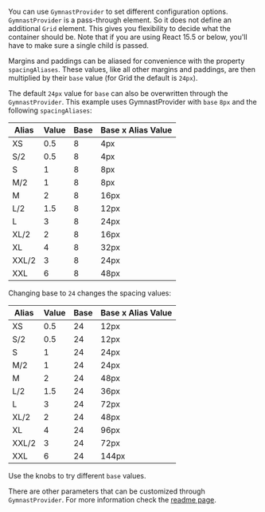 You can use `GymnastProvider` to set different configuration options. `GymnastProvider` is a pass-through element. So it does not define an additional `Grid` element. This gives you flexibility to decide what the container should be. Note that if you are using React 15.5 or below, you'll have to make sure a single child is passed.

Margins and paddings can be aliased for convenience with the property `spacingAliases`. These values, like all other margins and paddings, are then multiplied by their `base` value (for Grid the default is `24px`).

The default `24px` value for `base` can also be overwritten through the `GymnastProvider`. This example uses GymnastProvider with `base` `8px` and the following `spacingAliases`:

| Alias | Value | Base | Base x Alias Value |
| ----- | ----- | ---- | ------------------ |
| XS    | 0.5   | 8    | 4px                |
| S/2   | 0.5   | 8    | 4px                |
| S     | 1     | 8    | 8px                |
| M/2   | 1     | 8    | 8px                |
| M     | 2     | 8    | 16px               |
| L/2   | 1.5   | 8    | 12px               |
| L     | 3     | 8    | 24px               |
| XL/2  | 2     | 8    | 16px               |
| XL    | 4     | 8    | 32px               |
| XXL/2 | 3     | 8    | 24px               |
| XXL   | 6     | 8    | 48px               |

Changing base to `24` changes the spacing values:

| Alias | Value | Base | Base x Alias Value |
| ----- | ----- | ---- | ------------------ |
| XS    | 0.5   | 24   | 12px               |
| S/2   | 0.5   | 24   | 12px               |
| S     | 1     | 24   | 24px               |
| M/2   | 1     | 24   | 24px               |
| M     | 2     | 24   | 48px               |
| L/2   | 1.5   | 24   | 36px               |
| L     | 3     | 24   | 72px               |
| XL/2  | 2     | 24   | 48px               |
| XL    | 4     | 24   | 96px               |
| XXL/2 | 3     | 24   | 72px               |
| XXL   | 6     | 24   | 144px              |

Use the knobs to try different `base` values.

There are other parameters that can be customized through `GymnastProvider`. For more information check the [readme page](https://gymnast.readme.io/docs/gymnastprovider).
